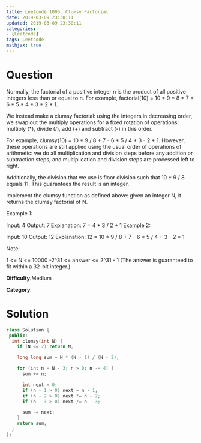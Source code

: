 ```yaml
---
title: Leetcode 1006. Clumsy Factorial
date: 2019-03-09 23:30:11
updated: 2019-03-09 23:30:11
categories: 
- [Leetcode]
tags: Leetcode
mathjax: true
---
```


# Question

Normally, the factorial of a positive integer n is the product of all positive integers less than or equal to n.  For example, factorial(10) = 10 * 9 * 8 * 7 * 6 * 5 * 4 * 3 * 2 * 1.

We instead make a clumsy factorial: using the integers in decreasing order, we swap out the multiply operations for a fixed rotation of operations: multiply (*), divide (/), add (+) and subtract (-) in this order.

For example, clumsy(10) = 10 * 9 / 8 + 7 - 6 * 5 / 4 + 3 - 2 * 1.  However, these operations are still applied using the usual order of operations of arithmetic: we do all multiplication and division steps before any addition or subtraction steps, and multiplication and division steps are processed left to right.

Additionally, the division that we use is floor division such that 10 * 9 / 8 equals 11.  This guarantees the result is an integer.

Implement the clumsy function as defined above: given an integer N, it returns the clumsy factorial of N.

 

Example 1:

Input: 4
Output: 7
Explanation: 7 = 4 * 3 / 2 + 1
Example 2:

Input: 10
Output: 12
Explanation: 12 = 10 * 9 / 8 + 7 - 6 * 5 / 4 + 3 - 2 * 1

Note:

1 <= N <= 10000
-2^31 <= answer <= 2^31 - 1  (The answer is guaranteed to fit within a 32-bit integer.)

**Difficulty**:Medium

**Category**:

# Solution

```cpp
class Solution {
 public:
  int clumsy(int N) {
    if (N <= 2) return N;

    long long sum = N * (N - 1) / (N - 2);

    for (int n = N - 3; n > 0; n -= 4) {
      sum += n;

      int next = 0;
      if (n - 1 > 0) next = n - 1;
      if (n - 2 > 0) next *= n - 2;
      if (n - 3 > 0) next /= n - 3;

      sum -= next;
    }
    return sum;
  }
};
```